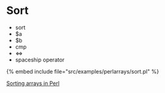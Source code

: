# Sort

* sort
* $a
* $b
* cmp
* &lt;=&gt;
* spaceship operator

{% embed include file="src/examples/perlarrays/sort.pl" %}

[Sorting arrays in Perl](https://perlmaven.com/sorting-arrays-in-perl)



